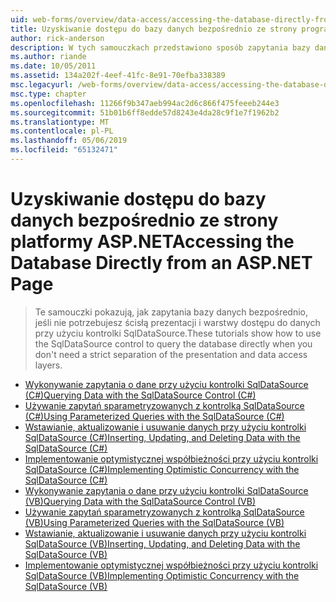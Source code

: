 ```yaml
---
uid: web-forms/overview/data-access/accessing-the-database-directly-from-an-aspnet-page/index
title: Uzyskiwanie dostępu do bazy danych bezpośrednio ze strony programu ASP.NET | Dokumentacja firmy Microsoft
author: rick-anderson
description: W tych samouczkach przedstawiono sposób zapytania bazy danych bezpośrednio, jeśli nie potrzebujesz ścisłą prezentacji i danych przy użyciu kontrolki SqlDataSource...
ms.author: riande
ms.date: 10/05/2011
ms.assetid: 134a202f-4eef-41fc-8e91-70efba338389
msc.legacyurl: /web-forms/overview/data-access/accessing-the-database-directly-from-an-aspnet-page
msc.type: chapter
ms.openlocfilehash: 11266f9b347aeb994ac2d6c866f475feeeb244e3
ms.sourcegitcommit: 51b01b6ff8edde57d8243e4da28c9f1e7f1962b2
ms.translationtype: MT
ms.contentlocale: pl-PL
ms.lasthandoff: 05/06/2019
ms.locfileid: "65132471"
---
```

# <a name="accessing-the-database-directly-from-an-aspnet-page"></a><span data-ttu-id="b5f57-103">Uzyskiwanie dostępu do bazy danych bezpośrednio ze strony platformy ASP.NET</span><span class="sxs-lookup"><span data-stu-id="b5f57-103">Accessing the Database Directly from an ASP.NET Page</span></span>

> <span data-ttu-id="b5f57-104">Te samouczki pokazują, jak zapytania bazy danych bezpośrednio, jeśli nie potrzebujesz ścisłą prezentacji i warstwy dostępu do danych przy użyciu kontrolki SqlDataSource.</span><span class="sxs-lookup"><span data-stu-id="b5f57-104">These tutorials show how to use the SqlDataSource control to query the database directly when you don't need a strict separation of the presentation and data access layers.</span></span>

- [<span data-ttu-id="b5f57-105">Wykonywanie zapytania o dane przy użyciu kontrolki SqlDataSource (C#)</span><span class="sxs-lookup"><span data-stu-id="b5f57-105">Querying Data with the SqlDataSource Control (C#)</span></span>](querying-data-with-the-sqldatasource-control-cs.md)
- [<span data-ttu-id="b5f57-106">Używanie zapytań sparametryzowanych z kontrolką SqlDataSource (C#)</span><span class="sxs-lookup"><span data-stu-id="b5f57-106">Using Parameterized Queries with the SqlDataSource (C#)</span></span>](using-parameterized-queries-with-the-sqldatasource-cs.md)
- [<span data-ttu-id="b5f57-107">Wstawianie, aktualizowanie i usuwanie danych przy użyciu kontrolki SqlDataSource (C#)</span><span class="sxs-lookup"><span data-stu-id="b5f57-107">Inserting, Updating, and Deleting Data with the SqlDataSource (C#)</span></span>](inserting-updating-and-deleting-data-with-the-sqldatasource-cs.md)
- [<span data-ttu-id="b5f57-108">Implementowanie optymistycznej współbieżności przy użyciu kontrolki SqlDataSource (C#)</span><span class="sxs-lookup"><span data-stu-id="b5f57-108">Implementing Optimistic Concurrency with the SqlDataSource (C#)</span></span>](implementing-optimistic-concurrency-with-the-sqldatasource-cs.md)
- [<span data-ttu-id="b5f57-109">Wykonywanie zapytania o dane przy użyciu kontrolki SqlDataSource (VB)</span><span class="sxs-lookup"><span data-stu-id="b5f57-109">Querying Data with the SqlDataSource Control (VB)</span></span>](querying-data-with-the-sqldatasource-control-vb.md)
- [<span data-ttu-id="b5f57-110">Używanie zapytań sparametryzowanych z kontrolką SqlDataSource (VB)</span><span class="sxs-lookup"><span data-stu-id="b5f57-110">Using Parameterized Queries with the SqlDataSource (VB)</span></span>](using-parameterized-queries-with-the-sqldatasource-vb.md)
- [<span data-ttu-id="b5f57-111">Wstawianie, aktualizowanie i usuwanie danych przy użyciu kontrolki SqlDataSource (VB)</span><span class="sxs-lookup"><span data-stu-id="b5f57-111">Inserting, Updating, and Deleting Data with the SqlDataSource (VB)</span></span>](inserting-updating-and-deleting-data-with-the-sqldatasource-vb.md)
- [<span data-ttu-id="b5f57-112">Implementowanie optymistycznej współbieżności przy użyciu kontrolki SqlDataSource (VB)</span><span class="sxs-lookup"><span data-stu-id="b5f57-112">Implementing Optimistic Concurrency with the SqlDataSource (VB)</span></span>](implementing-optimistic-concurrency-with-the-sqldatasource-vb.md)
